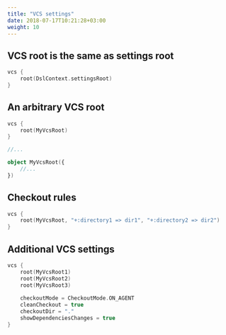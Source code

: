 ```yaml
---
title: "VCS settings"
date: 2018-07-17T10:21:28+03:00
weight: 10
---
```


## VCS root is the same as settings root

```kotlin
vcs {
    root(DslContext.settingsRoot)
}
```

## An arbitrary VCS root

```kotlin
vcs {
    root(MyVcsRoot)
}

//...

object MyVcsRoot({
    //...
})

```

## Checkout rules
```kotlin
vcs {
    root(MyVcsRoot, "+:directory1 => dir1", "+:directory2 => dir2")
}
```

## Additional VCS settings

```kotlin
vcs {
    root(MyVcsRoot1)
    root(MyVcsRoot2)
    root(MyVcsRoot3)
                   
    checkoutMode = CheckoutMode.ON_AGENT
    cleanCheckout = true
    checkoutDir = "."
    showDependenciesChanges = true
}
```

